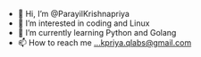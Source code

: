- 👋 Hi, I’m @ParayilKrishnapriya
- 👀 I’m interested in coding and Linux 
- 🌱 I’m currently learning Python and Golang
- 📫 How to reach me ...kpriya.qlabs@gmail.com


